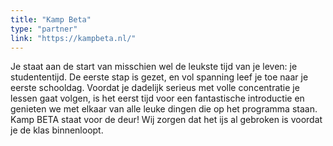 ```yaml
---
title: "Kamp Beta"
type: "partner"
link: "https://kampbeta.nl/"
---
```


Je staat aan de start van misschien wel de leukste tijd van je leven: je studententijd. De eerste stap is gezet, en vol spanning leef je toe naar je eerste schooldag. Voordat je dadelijk serieus met volle concentratie je lessen gaat volgen, is het eerst tijd voor een fantastische introductie en genieten we met elkaar van alle leuke dingen die op het programma staan. Kamp BETA staat voor de deur! Wij zorgen dat het ijs al gebroken is voordat je de klas binnenloopt.